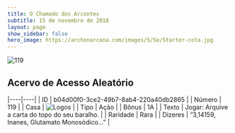 ```yaml
---
title: O Chamado dos Arcontes
subtitle: 15 de novembro de 2018
layout: page
show_sidebar: false
hero_image: https://archonarcana.com/images/5/5e/Starter-cota.jpg
---
```


![119](https://cdn.keyforgegame.com/media/card_front/pt/341_119_5J4359XWQQ74_pt.png)

## Acervo de Acesso Aleatório

|----|----|
| ID | b04d00f0-3ce2-49b7-8ab4-220a40db2865 |
| Número | 119 |
| Casa | ![Logos](https://archonarcana.com/images/thumb/c/ce/Logos.png/22px-Logos.png "Logos") |
| Tipo | Ação |
| Bônus | 1A |
| Texto | Jogar: Arquive a carta do topo do seu baralho. |
| Raridade | Rara |
| Dizeres | “3,14159, Inanes, Glutamato Monosódico…” |